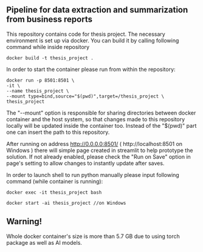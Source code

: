 ## Pipeline for data extraction and summarization from business reports
This repository contains code for thesis project. The necessary environment is set up via docker. You can build it by calling following command while inside repository
```
docker build -t thesis_project .
```
In order to start the container please run from within the repository:
```
docker run -p 8501:8501 \
-it \
--name thesis_project \
--mount type=bind,source="$(pwd)",target=/thesis_project \
thesis_project
```
The "--mount" option is responsible for sharing directories between docker container and the host system, so that changes made to this repository locally will be updated inside the container too. Instead of the "$(pwd)" part one can insert the path to this repository.

After running on address http://0.0.0.0:8501/ ( http://localhost:8501 on Windows ) there will simple page created in streamlit to help prototype the solution. If not already enabled, please check the "Run on Save" option in page's setting to allow changes to instantly update after saves.

In order to launch shell to run python manually please input following command (while container is running):
```
docker exec -it thesis_project bash

docker start -ai thesis_project //on Windows
```
## Warning!
Whole docker container's size is more than 5.7 GB due to using torch package as well as AI models.
